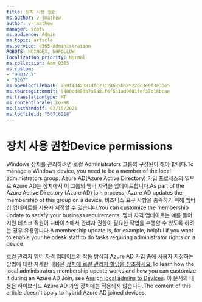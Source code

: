 ```yaml
---
title: 장치 사용 권한
ms.author: v-jmathew
author: v-jmathew
manager: scotv
ms.audience: Admin
ms.topic: article
ms.service: o365-administration
ROBOTS: NOINDEX, NOFOLLOW
localization_priority: Normal
ms.collection: Adm_O365
ms.custom:
- "9003257"
- "8267"
ms.openlocfilehash: a69f4d42381dfc73c24695b52922dc3e9f3e3be5
ms.sourcegitcommit: 9400cd853b7a5a81f6f5a1ad9601fef37c18bcae
ms.translationtype: MT
ms.contentlocale: ko-KR
ms.lasthandoff: 02/15/2021
ms.locfileid: "50716218"
---
```

# <a name="device-permissions"></a><span data-ttu-id="ce928-102">장치 사용 권한</span><span class="sxs-lookup"><span data-stu-id="ce928-102">Device permissions</span></span>

<span data-ttu-id="ce928-103">Windows 장치를 관리하려면 로컬 Administrators 그룹의 구성원이 해야 합니다.</span><span class="sxs-lookup"><span data-stu-id="ce928-103">To manage a Windows device, you need to be a member of the local administrators group.</span></span> <span data-ttu-id="ce928-104">Azure AD(Azure Active Directory) 가입 프로세스의 일부로 Azure AD는 장치에서 이 그룹의 멤버 자격을 업데이트합니다.</span><span class="sxs-lookup"><span data-stu-id="ce928-104">As part of the Azure Active Directory (Azure AD) join process, Azure AD updates the membership of this group on a device.</span></span> <span data-ttu-id="ce928-105">비즈니스 요구 사항을 충족하기 위해 멤버십 업데이트를 사용자 지정할 수 있습니다.</span><span class="sxs-lookup"><span data-stu-id="ce928-105">You can customize the membership update to satisfy your business requirements.</span></span> <span data-ttu-id="ce928-106">멤버 자격 업데이트는 예를 들어 지원 데스크 직원이 디바이스에서 관리자 권한이 필요한 작업을 수행할 수 있도록 하려는 경우 유용합니다.</span><span class="sxs-lookup"><span data-stu-id="ce928-106">A membership update is, for example, helpful if you want to enable your helpdesk staff to do tasks requiring administrator rights on a device.</span></span>

<span data-ttu-id="ce928-107">로컬 관리자 멤버 자격 업데이트의 작동 방식과 Azure AD 가입 중에 사용자 지정하는 방법에 대한 자세한 내용은 [장치에 로컬 관리자 할당을 참조하세요.](https://docs.microsoft.com/azure/active-directory/devices/assign-local-admin)</span><span class="sxs-lookup"><span data-stu-id="ce928-107">To learn how the local administrators membership update works and how you can customize it during an Azure AD Join, see [Assign local admins to Devices](https://docs.microsoft.com/azure/active-directory/devices/assign-local-admin).</span></span> <span data-ttu-id="ce928-108">이 문서의 내용은 하이브리드 Azure AD 가입 장치에는 적용되지 않습니다.</span><span class="sxs-lookup"><span data-stu-id="ce928-108">The content of this article doesn't apply to hybrid Azure AD joined devices.</span></span>

